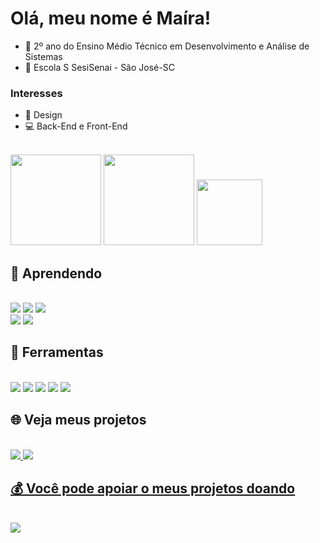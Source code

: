 #  Olá, meu nome é Maíra!

- 📓 2º ano do Ensino Médio Técnico em Desenvolvimento e Análise de Sistemas <br>
- 🏫 Escola S SesiSenai - São José-SC <br>
### Interesses
- 🎨 Design <br>
- 💻 Back-End e Front-End <br><br>
<div>
  <img height="145em" src="https://github-readme-stats.vercel.app/api?username=maira-ag&show_icons=true&theme=discord_old_blurple&include_all_commits=true&count_private=true&hide_border=true&card_width=495px&text_bold=false&border_radius=4.5"/>
  <img height="145em" src="https://github-readme-streak-stats.herokuapp.com/?user=maira-ag&theme=discord_old_blurple&hide_border=true&border_radius=4.5&"/>
  <img height="105em" src="https://github-readme-stats.vercel.app/api/top-langs/?username=maira-ag&layout=compact&langs_count=16&theme=discord_old_blurple&hide_border=true&card_width=810&border_radius=4.5"/>
</div>

## 📖 Aprendendo
<div style="display: inline_block"><br>
  <img src= "https://img.shields.io/badge/CSS3-1572B6?style=for-the-badge&logo=css3&logoColor=white">
  <img src= "https://img.shields.io/badge/HTML5-E34F26?style=for-the-badge&logo=html5&logoColor=white">
  <img src= "https://img.shields.io/badge/JavaScript-323330?style=for-the-badge&logo=javascript&logoColor=F7DF1E"><br>
  <img src= "https://img.shields.io/badge/blender-%23F5792A.svg?style=for-the-badge&logo=blender&logoColor=white">
  <img src= "https://img.shields.io/badge/Proto.io-161637?style=for-the-badge&logo=proto.io&logoColor=00e5ff">
 </div>
 
 ## 🔧 Ferramentas
 <div style="display: inline_block"><br>
  <img src= "https://img.shields.io/badge/Figma-4153a3?style=for-the-badge&logo=figma&logoColor=white">
  <img src= "https://img.shields.io/badge/Canva-%2300C4CC.svg?&style=for-the-badge&logo=Canva&logoColor=white">
  <img src= "https://img.shields.io/badge/Visual_Studio-5C2D91?style=for-the-badge&logo=visual%20studio&logoColor=white">
  <img src= "https://img.shields.io/badge/Notion-000000?style=for-the-badge&logo=notion&logoColor=white">
  <img src= "https://img.shields.io/badge/sqlite-%2307405e.svg?style=for-the-badge&logo=sqlite&logoColor=white">
  </div>
 
 ## 🌐 Veja meus projetos
 <div style="display: inline_block"><br>
  <a href="https://www.behance.net/maira-ag" target="_blank"</a> <img src= "https://img.shields.io/badge/Behance-0054F7?style=for-the-badge&logo=behance&logoColor=white">
  <a href="https://github.com/maira-ag" target="_blank"</a> <img src= "https://img.shields.io/badge/GitHub-100000?style=for-the-badge&logo=github&logoColor=white">
 </div>
 
 ## 💰 Você pode apoiar o meus projetos doando
 <div style="display: inline_block"><br>
  <a href="https://www.buymeacoffee.com/mairaaguiar" target="_blank"</a> <img src= "https://img.shields.io/badge/Buy%20Me%20A%20Coffee-4153a3.svg?style=for-the-badge&logo=Buy-Me-A-Coffee&logoColor=black">
 </div>
 
  

 
 
 
  
